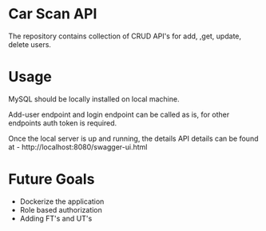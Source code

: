 Car Scan API
=====================
The repository contains collection of CRUD API's for add, ,get, update, delete users. 

Usage
=====================
MySQL should be locally installed on local machine. 

Add-user endpoint and login endpoint can be called as is, for other endpoints auth token is required. 

Once the local server is up and running, the details API details can be found at -
http://localhost:8080/swagger-ui.html

Future Goals
===========================
- Dockerize the application
- Role based authorization
- Adding FT's and UT's